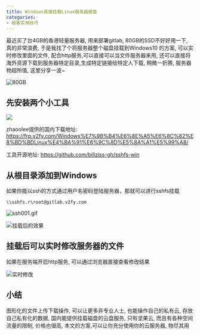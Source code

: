```yaml
---
title: Windows直接挂载Linux服务器硬盘
categories:
- 极客实用技巧
---
```




最近买了台4GB的香港轻量服务器, 用来部署gitlab, 80GB的SSD不好好用一下, 真的非常浪费, 于是我找了个将服务器整个磁盘挂载到Windows10 的方案, 可以实时修改里面的文件, 配合http服务,可以直接可以当文件服务器来用, 还可以直接将海外资源下载到服务器特定目录,生成特定链接给特定人下载, 稍微一折腾, 服务器物超所值, 这里分享一波~


![80GB](https://cdn.fangyuanxiaozhan.com/assets/1628754397866786cS64R.png)




## 先安装两个小工具

![](https://cdn.fangyuanxiaozhan.com/assets/1628754391984ZMf5ad3m.png)

zhaoolee提供的国内下载地址: https://frp.v2fy.com/Windows%E7%9B%B4%E6%8E%A5%E6%8C%82%E8%BD%BDLinux%E4%BA%91%E6%9C%8D%E5%8A%A1%E5%99%A8/

工具开源地址: https://github.com/billziss-gh/sshfs-win


## 从根目录添加到Windows

如果你能以ssh的方式通过用户名密码登陆服务器，那就可以进行sshfs挂载

```
\\sshfs.r\root@gitlab.v2fy.com
```
![ssh001.gif](https://cdn.fangyuanxiaozhan.com/assets/1628754407981N7yGYKni.gif)

![挂载后的效果](https://cdn.fangyuanxiaozhan.com/assets/16287543999057nWXdDMW.png)


## 挂载后可以实时修改服务器的文件

如果在服务端开启http服务, 可以通过浏览器直接查看修改结果

![实时修改](https://cdn.fangyuanxiaozhan.com/assets/1628754413674xCXKcC2j.gif)

## 小结

图形化的文件上传下载操作, 可以让更多非专业人士, 也能操作自己的私有云, 存放自己私有化的数据, 国内能提供挂载磁盘的云盘服务, 只有坚果云, 而且有各种空间流量的限制, 价格也很高, 本文的方案,可以让你充分使用你的云服务器, 物尽其用








